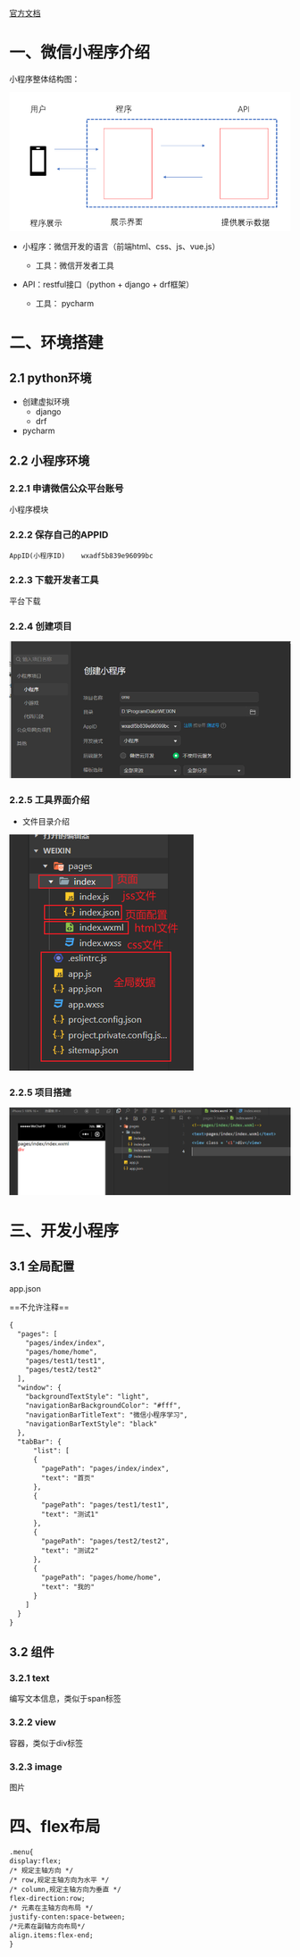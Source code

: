 [官方文档](https://developers.weixin.qq.com/miniprogram/dev/framework/)

# 一、微信小程序介绍

小程序整体结构图：

![image-20221109164321623](imge/微信小程序开发.assets/image-20221109164321623.png)

- 小程序：微信开发的语言（前端html、css、js、vue.js）
  - 工具：微信开发者工具

- API：restful接口（python + django + drf框架）
  - 工具： pycharm

# 二、环境搭建

## 2.1 python环境

- 创建虚拟环境
  - django
  - drf
- pycharm

## 2.2 小程序环境

### 2.2.1 申请微信公众平台账号

小程序模块

### 2.2.2 保存自己的APPID

```
AppID(小程序ID)	wxadf5b839e96099bc
```

### 2.2.3 下载开发者工具

平台下载

### 2.2.4 创建项目

![image-20221109170631750](imge/微信小程序开发.assets/image-20221109170631750.png)

### 2.2.5 工具界面介绍

- 文件目录介绍

![image-20221109171717380](imge/微信小程序开发.assets/image-20221109171717380.png)

### 2.2.5 项目搭建

![image-20221109173455558](imge/微信小程序开发.assets/image-20221109173455558.png)

# 三、开发小程序

## 3.1 全局配置

app.json

==不允许注释==

```
{
  "pages": [
    "pages/index/index",
    "pages/home/home",
    "pages/test1/test1",
    "pages/test2/test2"
  ],
  "window": {
    "backgroundTextStyle": "light",
    "navigationBarBackgroundColor": "#fff",
    "navigationBarTitleText": "微信小程序学习",
    "navigationBarTextStyle": "black"
  },
  "tabBar": {
      "list": [
      {
        "pagePath": "pages/index/index",
        "text": "首页"
      },
      {
        "pagePath": "pages/test1/test1",
        "text": "测试1"
      },
      {
        "pagePath": "pages/test2/test2",
        "text": "测试2"
      },
      {
        "pagePath": "pages/home/home",
        "text": "我的"
      }
    ]
  }
}
```

## 3.2 组件

### 3.2.1 text

编写文本信息，类似于span标签

### 3.2.2 view

容器，类似于div标签

### 3.2.3 image

图片

# 四、flex布局

```
.menu{
display:flex;
/* 规定主轴方向 */
/* row,规定主轴方向为水平 */
/* column,规定主轴方向为垂直 */
flex-direction:row;
/* 元素在主轴方向布局 */
justify-conten:space-between;
/*元素在副轴方向布局*/
align.items:flex-end;
}
```

